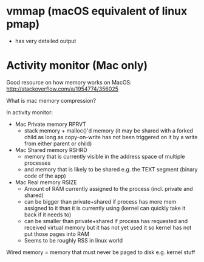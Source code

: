 # vmmap (macOS equivalent of linux pmap)

* has very detailed output

# Activity monitor (Mac only)

Good resource on how memory works on MacOS: http://stackoverflow.com/a/1954774/356025

What is mac memory compression?

In activity monitor:

* Mac Private memory RPRVT
    * stack memory + malloc()'d memory (it may be shared with a forked child as
      long as copy-on-write has not been triggered on it by a write from either
      parent or child)
* Mac Shared memory RSHRD
    * memory that is currently visible in the address space of multiple processes
    * and memory that is likely to be shared e.g. the TEXT segment (binary code
      of the app)
* Mac Real memory RSIZE
    * Amount of RAM currently assigned to the process (incl. private and shared)
    * can be bigger than private+shared if process has more mem assigned to it
      than it is currently using (kernel can quickly take it back if it needs
      to)
    * can be smaller than private+shared if process has requested and received
      virtual memory but it has not yet used it so kernel has not put those
      pages into RAM
    * Seems to be roughly RSS in linux world

Wired memory = memory that must never be paged to disk e.g. kernel stuff
